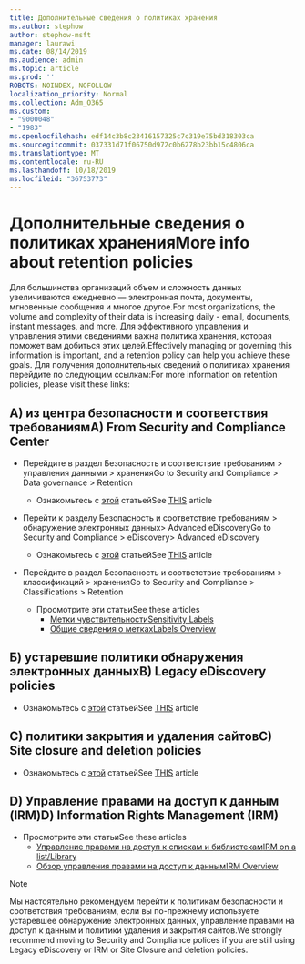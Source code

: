 ```yaml
---
title: Дополнительные сведения о политиках хранения
ms.author: stephow
author: stephow-msft
manager: laurawi
ms.date: 08/14/2019
ms.audience: admin
ms.topic: article
ms.prod: ''
ROBOTS: NOINDEX, NOFOLLOW
localization_priority: Normal
ms.collection: Adm_O365
ms.custom:
- "9000048"
- "1983"
ms.openlocfilehash: edf14c3b8c23416157325c7c319e75bd318303ca
ms.sourcegitcommit: 037331d71f06750d972c0b6278b23bb15c4806ca
ms.translationtype: MT
ms.contentlocale: ru-RU
ms.lasthandoff: 10/18/2019
ms.locfileid: "36753773"
---
```

# <a name="more-info-about-retention-policies"></a><span data-ttu-id="afebe-102">Дополнительные сведения о политиках хранения</span><span class="sxs-lookup"><span data-stu-id="afebe-102">More info about retention policies</span></span>

<span data-ttu-id="afebe-103">Для большинства организаций объем и сложность данных увеличиваются ежедневно — электронная почта, документы, мгновенные сообщения и многое другое.</span><span class="sxs-lookup"><span data-stu-id="afebe-103">For most organizations, the volume and complexity of their data is increasing daily - email, documents, instant messages, and more.</span></span> <span data-ttu-id="afebe-104">Для эффективного управления и управления этими сведениями важна политика хранения, которая поможет вам добиться этих целей.</span><span class="sxs-lookup"><span data-stu-id="afebe-104">Effectively managing or governing this information is important, and a retention policy can help you achieve these goals.</span></span> <span data-ttu-id="afebe-105">Для получения дополнительных сведений о политиках хранения перейдите по следующим ссылкам:</span><span class="sxs-lookup"><span data-stu-id="afebe-105">For more information on retention policies, please visit these links:</span></span>

## <a name="a-from-security-and-compliance-center"></a><span data-ttu-id="afebe-106">A) из центра безопасности и соответствия требованиям</span><span class="sxs-lookup"><span data-stu-id="afebe-106">A) From Security and Compliance Center</span></span>

- <span data-ttu-id="afebe-107">Перейдите в раздел Безопасность и соответствие требованиям > управления данными > хранения</span><span class="sxs-lookup"><span data-stu-id="afebe-107">Go to Security and Compliance > Data governance > Retention</span></span>
  - <span data-ttu-id="afebe-108">Ознакомьтесь с [этой](https://docs.microsoft.com/office365/securitycompliance/retention-policies) статьей</span><span class="sxs-lookup"><span data-stu-id="afebe-108">See [THIS](https://docs.microsoft.com/office365/securitycompliance/retention-policies) article</span></span>

- <span data-ttu-id="afebe-109">Перейти к разделу Безопасность и соответствие требованиям > обнаружение электронных данных> Advanced eDiscovery</span><span class="sxs-lookup"><span data-stu-id="afebe-109">Go to Security and Compliance > eDiscovery> Advanced eDiscovery</span></span> 
  - <span data-ttu-id="afebe-110">Ознакомьтесь с [этой](https://docs.microsoft.com/office365/securitycompliance/ediscovery-cases) статьей</span><span class="sxs-lookup"><span data-stu-id="afebe-110">See [THIS](https://docs.microsoft.com/office365/securitycompliance/ediscovery-cases) article</span></span>

- <span data-ttu-id="afebe-111">Перейдите в раздел Безопасность и соответствие требованиям > классификаций > хранения</span><span class="sxs-lookup"><span data-stu-id="afebe-111">Go to Security and Compliance > Classifications > Retention</span></span>
  - <span data-ttu-id="afebe-112">Просмотрите эти статьи</span><span class="sxs-lookup"><span data-stu-id="afebe-112">See these articles</span></span>
    - [<span data-ttu-id="afebe-113">Метки чувствительности</span><span class="sxs-lookup"><span data-stu-id="afebe-113">Sensitivity Labels</span></span>](https://docs.microsoft.com/office365/securitycompliance/sensitivity-labels)
    - [<span data-ttu-id="afebe-114">Общие сведения о метках</span><span class="sxs-lookup"><span data-stu-id="afebe-114">Labels Overview</span></span>](https://docs.microsoft.com/office365/securitycompliance/labels)

## <a name="b-legacy-ediscovery-policies"></a><span data-ttu-id="afebe-115">Б) устаревшие политики обнаружения электронных данных</span><span class="sxs-lookup"><span data-stu-id="afebe-115">B) Legacy eDiscovery policies</span></span>

- <span data-ttu-id="afebe-116">Ознакомьтесь с [этой](https://support.office.com/article/Set-up-an-eDiscovery-Center-in-SharePoint-Online-A18F8975-AA7F-43B4-A7D6-001D14744D8E) статьей</span><span class="sxs-lookup"><span data-stu-id="afebe-116">See [THIS](https://support.office.com/article/Set-up-an-eDiscovery-Center-in-SharePoint-Online-A18F8975-AA7F-43B4-A7D6-001D14744D8E) article</span></span>

## <a name="c-site-closure-and-deletion-policies"></a><span data-ttu-id="afebe-117">C) политики закрытия и удаления сайтов</span><span class="sxs-lookup"><span data-stu-id="afebe-117">C) Site closure and deletion policies</span></span>

- <span data-ttu-id="afebe-118">Ознакомьтесь с [этой](https://support.office.com/article/Use-policies-for-site-closure-and-deletion-A8280D82-27FD-48C5-9ADF-8A5431208BA5) статьей</span><span class="sxs-lookup"><span data-stu-id="afebe-118">See [THIS](https://support.office.com/article/Use-policies-for-site-closure-and-deletion-A8280D82-27FD-48C5-9ADF-8A5431208BA5) article</span></span>  

## <a name="d-information-rights-management-irm"></a><span data-ttu-id="afebe-119">D) Управление правами на доступ к данным (IRM)</span><span class="sxs-lookup"><span data-stu-id="afebe-119">D) Information Rights Management (IRM)</span></span>

- <span data-ttu-id="afebe-120">Просмотрите эти статьи</span><span class="sxs-lookup"><span data-stu-id="afebe-120">See these articles</span></span>
  - [<span data-ttu-id="afebe-121">Управление правами на доступ к спискам и библиотекам</span><span class="sxs-lookup"><span data-stu-id="afebe-121">IRM on a list/Library</span></span>](https://support.office.com/article/apply-information-rights-management-to-a-list-or-library-3bdb5c4e-94fc-4741-b02f-4e7cc3c54aa1)
  - [<span data-ttu-id="afebe-122">Обзор управления правами на доступ к данным</span><span class="sxs-lookup"><span data-stu-id="afebe-122">IRM Overview</span></span>](https://support.office.com/article/create-and-apply-information-management-policies-eb501fe9-2ef6-4150-945a-65a6451ee9e9)

> [!Note]
> <span data-ttu-id="afebe-123">Мы настоятельно рекомендуем перейти к политикам безопасности и соответствия требованиям, если вы по-прежнему используете устаревшее обнаружение электронных данных, управление правами на доступ к данным и политики удаления и закрытия сайтов.</span><span class="sxs-lookup"><span data-stu-id="afebe-123">We strongly recommend moving to Security and Compliance polices if you are still using Legacy eDiscovery or IRM or Site Closure and deletion policies.</span></span>
